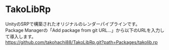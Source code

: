 # TakoLibRp
UnityのSRPで構築されたオリジナルのレンダーパイプラインです。<br>
Package Managerの「Add package from git URL...」から以下のURLを入力して導入します。<br>
https://github.com/takohachi88/TakoLibRp.git?path=Packages/takolib.rp
